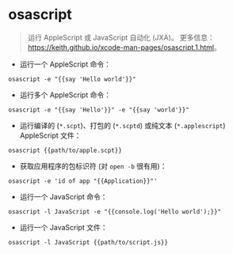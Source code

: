 # osascript

> 运行 AppleScript 或 JavaScript 自动化 (JXA)。
> 更多信息：<https://keith.github.io/xcode-man-pages/osascript.1.html>。

- 运行一个 AppleScript 命令：

`osascript -e "{{say 'Hello world'}}"`

- 运行多个 AppleScript 命令：

`osascript -e "{{say 'Hello'}}" -e "{{say 'world'}}"`

- 运行编译的 (`*.scpt`)、打包的 (`*.scptd`) 或纯文本 (`*.applescript`) AppleScript 文件：

`osascript {{path/to/apple.scpt}}`

- 获取应用程序的包标识符 (对 `open -b` 很有用)：

`osascript -e 'id of app "{{Application}}"'`

- 运行一个 JavaScript 命令：

`osascript -l JavaScript -e "{{console.log('Hello world');}}"`

- 运行一个 JavaScript 文件：

`osascript -l JavaScript {{path/to/script.js}}`